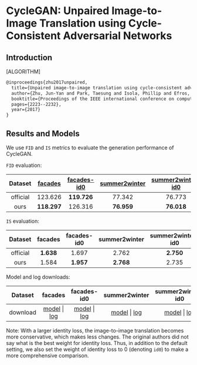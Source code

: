 # CycleGAN: Unpaired Image-to-Image Translation using Cycle-Consistent Adversarial Networks

## Introduction

[ALGORITHM]

```latex
@inproceedings{zhu2017unpaired,
  title={Unpaired image-to-image translation using cycle-consistent adversarial networks},
  author={Zhu, Jun-Yan and Park, Taesung and Isola, Phillip and Efros, Alexei A},
  booktitle={Proceedings of the IEEE international conference on computer vision},
  pages={2223--2232},
  year={2017}
}
```

## Results and Models

We use `FID` and `IS` metrics to 	evaluate the generation performance of CycleGAN.

`FID` evaluation:

| Dataset  | [facades](/configs/synthesizers/cyclegan/cyclegan_lsgan_resnet_in_1x1_80k_facades.py) | [facades-id0](/configs/synthesizers/cyclegan/cyclegan_lsgan_id0_resnet_in_1x1_80k_facades.py) | [summer2winter](/configs/synthesizers/cyclegan/cyclegan_lsgan_resnet_in_1x1_246200_summer2winter.py) | [summer2winter-id0](/configs/synthesizers/cyclegan/cyclegan_lsgan_id0_resnet_in_1x1_246200_summer2winter.py) | winter2summer | winter2summer-id0 | [horse2zebra](/configs/synthesizers/cyclegan/cyclegan_lsgan_resnet_in_1x1_266800_horse2zebra.py) | [horse2zebra-id0](/configs/synthesizers/cyclegan/cyclegan_lsgan_id0_resnet_in_1x1_266800_horse2zebra.py) | zebra2horse | zebra2horse-id0 |  average   |
| :------: | :----------------------------------------------------------------------------------: | :------------------------------------------------------------------------------------------: | :-------------------------------------------------------------------------------------------------: | :---------------------------------------------------------------------------------------------------------: | :-----------: | :---------------: | :---------------------------------------------------------------------------------------------: | :-----------------------------------------------------------------------------------------------------: | :---------: | :-------------: | :--------: |
| official |                                       123.626                                        |                                         **119.726**                                          |                                               77.342                                                |                                                   76.773                                                    |  **72.631**   |      74.239       |                                           **62.111**                                            |                                                 77.202                                                  | **138.646** |     137.050     |   95.935   |
|   ours   |                                     **118.297**                                      |                                           126.316                                            |                                             **76.959**                                              |                                                 **76.018**                                                  |    72.803     |    **73.498**     |                                             63.810                                              |                                               **71.675**                                                |   139.279   |   **132.369**   | **95.102** |

`IS` evaluation:

| Dataset  |  facades  | facades-id0 | summer2winter | summer2winter-id0 | winter2summer | winter2summer-id0 | horse2zebra | horse2zebra-id0 | zebra2horse | zebra2horse-id0 |  average  |
| :------: | :-------: | :---------: | :-----------: | :---------------: | :-----------: | :---------------: | :---------: | :-------------: | :---------: | :-------------: | :-------: |
| official | **1.638** |    1.697    |     2.762     |     **2.750**     |   **3.293**   |       3.110       |    1.375    |    **1.584**    |  **3.186**  |    **3.047**    | **2.444** |
|   ours   |   1.584   |  **1.957**  |   **2.768**   |       2.735       |     3.069     |     **3.130**     |  **1.430**  |      1.542      |    3.093    |      2.958      |   2.427   |

Model and log downloads:

| Dataset  |                                                                                                                                                       facades                                                                                                                                                       |                                                                                                                                                             facades-id0                                                                                                                                                             |                                                                                                                                                                   summer2winter                                                                                                                                                                   |                                                                                                                                                                         summer2winter-id0                                                                                                                                                                         |                                                                                                                                                                horse2zebra                                                                                                                                                                |                                                                                                                                                                      horse2zebra-id0                                                                                                                                                                      |
| :------: | :-----------------------------------------------------------------------------------------------------------------------------------------------------------------------------------------------------------------------------------------------------------------------------------------------------------------: | :---------------------------------------------------------------------------------------------------------------------------------------------------------------------------------------------------------------------------------------------------------------------------------------------------------------------------------: | :-----------------------------------------------------------------------------------------------------------------------------------------------------------------------------------------------------------------------------------------------------------------------------------------------------------------------------------------------: | :---------------------------------------------------------------------------------------------------------------------------------------------------------------------------------------------------------------------------------------------------------------------------------------------------------------------------------------------------------------: | :---------------------------------------------------------------------------------------------------------------------------------------------------------------------------------------------------------------------------------------------------------------------------------------------------------------------------------------: | :-------------------------------------------------------------------------------------------------------------------------------------------------------------------------------------------------------------------------------------------------------------------------------------------------------------------------------------------------------: |
| download | [model](https://download.openmmlab.com/mmediting/synthesizers/cyclegan/cyclegan_facades/cyclegan_lsgan_resnet_in_1x1_80k_facades_20200524-0b877c2a.pth) \| [log](https://download.openmmlab.com/mmediting/synthesizers/cyclegan/cyclegan_facades/cyclegan_lsgan_resnet_in_1x1_80k_facades_20200524_211816.log.json) | [model](https://download.openmmlab.com/mmediting/synthesizers/cyclegan/cyclegan_facades_id0/cyclegan_lsgan_id0_resnet_in_1x1_80k_facades_20200524-438aa074.pth) \| [log](https://download.openmmlab.com/mmediting/synthesizers/cyclegan/cyclegan_facades_id0/cyclegan_lsgan_id0_resnet_in_1x1_80k_facades_20200524_212548.log.json) | [model](https://download.openmmlab.com/mmediting/synthesizers/cyclegan/cyclegan_summer2winter/cyclegan_lsgan_resnet_in_1x1_246200_summer2winter_20200524-0baeaff6.pth) \| [log](https://download.openmmlab.com/mmediting/synthesizers/cyclegan/cyclegan_summer2winter/cyclegan_lsgan_resnet_in_1x1_246200_summer2winter_20200524_214809.log.json) | [model](https://download.openmmlab.com/mmediting/synthesizers/cyclegan/cyclegan_summer2winter_id0/cyclegan_lsgan_id0_resnet_in_1x1_246200_summer2winter_20200524-f280ecdd.pth) \| [log](https://download.openmmlab.com/mmediting/synthesizers/cyclegan/cyclegan_summer2winter_id0/cyclegan_lsgan_id0_resnet_in_1x1_246200_summer2winter_20200524_215511.log.json) | [model](https://download.openmmlab.com/mmediting/synthesizers/cyclegan/cyclegan_horse2zebra/cyclegan_lsgan_resnet_in_1x1_266800_horse2zebra_20200524-1b3d5d3a.pth) \| [log](https://download.openmmlab.com/mmediting/synthesizers/cyclegan/cyclegan_horse2zebra/cyclegan_lsgan_resnet_in_1x1_266800_horse2zebra_20200524_220040.log.json) | [model](https://download.openmmlab.com/mmediting/synthesizers/cyclegan/cyclegan_horse2zebra_id0/cyclegan_lsgan_id0_resnet_in_1x1_266800_horse2zebra_20200524-470fb8da.pth) \| [log](https://download.openmmlab.com/mmediting/synthesizers/cyclegan/cyclegan_horse2zebra_id0/cyclegan_lsgan_id0_resnet_in_1x1_266800_horse2zebra_20200524_220655.log.json) |

Note: With a larger identity loss, the image-to-image translation becomes more conservative, which makes less changes. The original authors did not say what is the best weight for identity loss. Thus, in addition to the default setting, we also set the weight of identity loss to 0 (denoting `id0`) to make a more comprehensive comparison.
